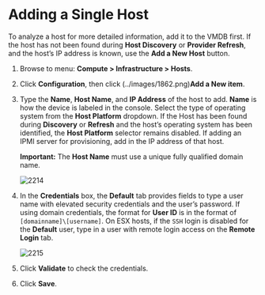 # Adding a Single Host

To analyze a host for more detailed information, add it to the VMDB
first. If the host has not been found during **Host Discovery** or
**Provider Refresh**, and the host’s IP address is known, use the **Add
a New Host** button.

1.  Browse to menu: **Compute > Infrastructure > Hosts**.

2.  Click **Configuration**, then click (../images/1862.png)**Add a New item**.

3.  Type the **Name**, **Host Name**, and **IP Address** of the host to
    add. **Name** is how the device is labeled in the console. Select
    the type of operating system from the **Host Platform** dropdown. If
    the Host has been found during **Discovery** or **Refresh** and the
    host’s operating system has been identified, the **Host Platform**
    selector remains disabled. If adding an IPMI server for
    provisioning, add in the IP address of that host.

    **Important:**
    The **Host Name** must use a unique fully qualified domain name.

    ![2214](../images/2214.png)

4.  In the **Credentials** box, the **Default** tab provides fields to
    type a user name with elevated security credentials and the user’s
    password. If using domain credentials, the format for **User ID** is
    in the format of `[domainname]\[username]`. On ESX hosts, if the
    `SSH` login is disabled for the **Default** user, type in a user
    with remote login access on the **Remote Login** tab.

    ![2215](../images/2215.png)

5.  Click **Validate** to check the credentials.

6.  Click **Save**.
